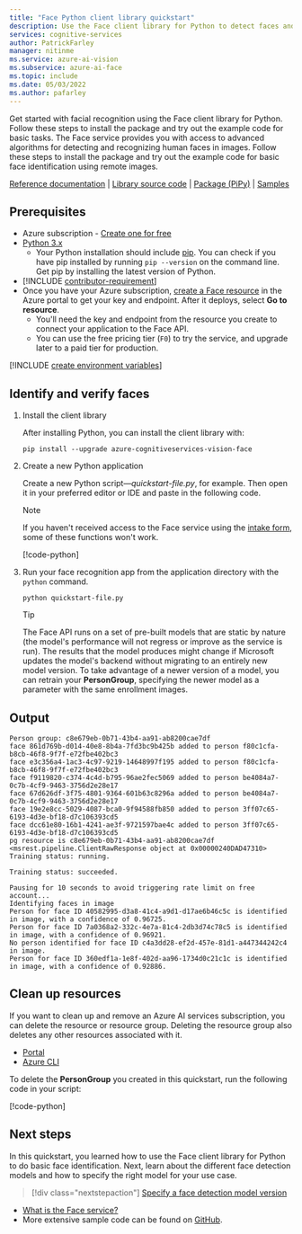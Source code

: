 ```yaml
---
title: "Face Python client library quickstart"
description: Use the Face client library for Python to detect faces and identify faces (facial recognition search).
services: cognitive-services
author: PatrickFarley
manager: nitinme
ms.service: azure-ai-vision
ms.subservice: azure-ai-face
ms.topic: include
ms.date: 05/03/2022
ms.author: pafarley
---
```


Get started with facial recognition using the Face client library for Python. Follow these steps to install the package and try out the example code for basic tasks. The Face service provides you with access to advanced algorithms for detecting and recognizing human faces in images. Follow these steps to install the package and try out the example code for basic face identification using remote images.

[Reference documentation](/python/api/overview/azure/cognitiveservices/face-readme) | [Library source code](https://github.com/Azure/azure-sdk-for-python/tree/master/sdk/cognitiveservices/azure-cognitiveservices-vision-face) | [Package (PiPy)](https://pypi.org/project/azure-cognitiveservices-vision-face/) | [Samples](/samples/browse/?products=azure&term=face)

## Prerequisites

* Azure subscription - [Create one for free](https://azure.microsoft.com/free/cognitive-services/)
* [Python 3.x](https://www.python.org/)
  * Your Python installation should include [pip](https://pip.pypa.io/en/stable/). You can check if you have pip installed by running `pip --version` on the command line. Get pip by installing the latest version of Python.
* [!INCLUDE [contributor-requirement](../../../includes/quickstarts/contributor-requirement.md)]
* Once you have your Azure subscription, <a href="https://portal.azure.com/#create/Microsoft.CognitiveServicesFace"  title="Create a Face resource"  target="_blank">create a Face resource</a> in the Azure portal to get your key and endpoint. After it deploys, select **Go to resource**.
    * You'll need the key and endpoint from the resource you create to connect your application to the Face API.
    * You can use the free pricing tier (`F0`) to try the service, and upgrade later to a paid tier for production.



[!INCLUDE [create environment variables](../environment-variables.md)]

## Identify and verify faces

1. Install the client library

    After installing Python, you can install the client library with:

    ```console
    pip install --upgrade azure-cognitiveservices-vision-face
    ```

1. Create a new Python application

    Create a new Python script&mdash;*quickstart-file.py*, for example. Then open it in your preferred editor or IDE and paste in the following code.

    > [!NOTE]
    > If you haven't received access to the Face service using the [intake form](https://aka.ms/facerecognition), some of these functions won't work.

    [!code-python[](~/cognitive-services-quickstart-code/python/Face/FaceQuickstart-single.py?name=snippet_single)]


1. Run your face recognition app from the application directory with the `python` command.

    ```console
    python quickstart-file.py
    ```

    > [!TIP]
    > The Face API runs on a set of pre-built models that are static by nature (the model's performance will not regress or improve as the service is run). The results that the model produces might change if Microsoft updates the model's backend without migrating to an entirely new model version. To take advantage of a newer version of a model, you can retrain your **PersonGroup**, specifying the newer model as a parameter with the same enrollment images.



## Output

```console
Person group: c8e679eb-0b71-43b4-aa91-ab8200cae7df
face 861d769b-d014-40e8-8b4a-7fd3bc9b425b added to person f80c1cfa-b8cb-46f8-9f7f-e72fbe402bc3
face e3c356a4-1ac3-4c97-9219-14648997f195 added to person f80c1cfa-b8cb-46f8-9f7f-e72fbe402bc3
face f9119820-c374-4c4d-b795-96ae2fec5069 added to person be4084a7-0c7b-4cf9-9463-3756d2e28e17
face 67d626df-3f75-4801-9364-601b63c8296a added to person be4084a7-0c7b-4cf9-9463-3756d2e28e17
face 19e2e8cc-5029-4087-bca0-9f94588fb850 added to person 3ff07c65-6193-4d3e-bf18-d7c106393cd5
face dcc61e80-16b1-4241-ae3f-9721597bae4c added to person 3ff07c65-6193-4d3e-bf18-d7c106393cd5
pg resource is c8e679eb-0b71-43b4-aa91-ab8200cae7df
<msrest.pipeline.ClientRawResponse object at 0x00000240DAD47310>
Training status: running.

Training status: succeeded.

Pausing for 10 seconds to avoid triggering rate limit on free account...
Identifying faces in image
Person for face ID 40582995-d3a8-41c4-a9d1-d17ae6b46c5c is identified in image, with a confidence of 0.96725.
Person for face ID 7a0368a2-332c-4e7a-81c4-2db3d74c78c5 is identified in image, with a confidence of 0.96921.
No person identified for face ID c4a3dd28-ef2d-457e-81d1-a447344242c4 in image.
Person for face ID 360edf1a-1e8f-402d-aa96-1734d0c21c1c is identified in image, with a confidence of 0.92886.
```



## Clean up resources

If you want to clean up and remove an Azure AI services subscription, you can delete the resource or resource group. Deleting the resource group also deletes any other resources associated with it.

* [Portal](../../../multi-service-resource.md?pivots=azportal#clean-up-resources)
* [Azure CLI](../../../multi-service-resource.md?pivots=azcli#clean-up-resources)

To delete the **PersonGroup** you created in this quickstart, run the following code in your script:

[!code-python[](~/cognitive-services-quickstart-code/python/Face/FaceQuickstart.py?name=snippet_deletegroup)]

## Next steps

In this quickstart, you learned how to use the Face client library for Python to do basic face identification. Next, learn about the different face detection models and how to specify the right model for your use case.

> [!div class="nextstepaction"]
> [Specify a face detection model version](../../how-to/specify-detection-model.md)

* [What is the Face service?](../../overview-identity.md)
* More extensive sample code can be found on [GitHub](https://github.com/Azure-Samples/cognitive-services-quickstart-code/blob/master/python/Face/FaceQuickstart.py).
